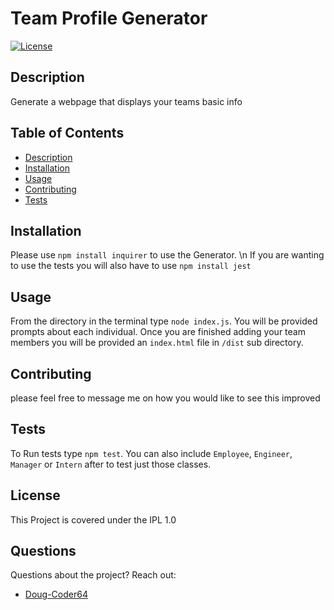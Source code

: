 
  # Team Profile Generator
  
  [![License](https://img.shields.io/badge/License-IPL%201.0-blue.svg)](https://opensource.org/licenses/IPL-1.0)

  ## Description
  Generate a webpage that displays your teams basic info
  
  ## Table of Contents
 * [Description](#Description)
* [Installation](#Installation)
* [Usage](#Usage)
* [Contributing](#Contributing)
* [Tests](#Tests)
 
 
  
## Installation 
 Please use `npm install inquirer` to use the Generator. \n If you are wanting to use the tests you will also have to use `npm install jest`

  ## Usage 
 From the directory in the terminal type `node index.js`. You will be provided prompts about each individual. Once you are finished adding your team members you will be provided an `index.html` file in `/dist` sub directory.

  ## Contributing 
 please feel free to message me on how you would like to see this improved

  ## Tests 
 To Run tests type `npm test`. You can also include `Employee`, `Engineer`, `Manager` or `Intern` after to test just those classes.

  ## License 
 This Project is covered under the IPL 1.0

  ## Questions 
 Questions about the project? 
 Reach out: 
 * [Doug-Coder64](https://github.com/Doug-Coder64)
  